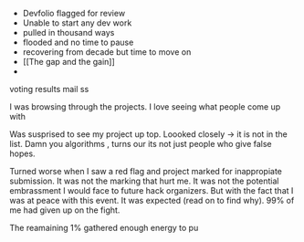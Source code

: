 - Devfolio flagged for review
- Unable to start any dev work
- pulled in thousand ways
- flooded and no time to pause
- recovering from decade but time to move on
- [[The gap and the gain]]
-

voting results mail ss

I was browsing through the projects. I love seeing what people come up with

Was susprised to see my project up top. Loooked closely -> it is not in the list. Damn you algorithms , turns our its not just people who give false hopes. 

Turned worse when I saw a red flag and project marked for inappropiate submission. It was not the marking that hurt me. 
It was not the potential embrassment I would face to future hack organizers. But with the fact that I was at peace with this event. It was expected (read on to find why). 99% of me had given up on the fight.

The reamaining 1% gathered enough energy to pu